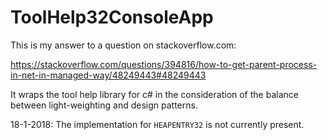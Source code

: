 # ToolHelp32ConsoleApp
This is my answer to a question on stackoverflow.com: 

https://stackoverflow.com/questions/394816/how-to-get-parent-process-in-net-in-managed-way/48249443#48249443

It wraps the tool help library for c# in the consideration of the balance between light-weighting and design patterns. 

18-1-2018: The implementation for `HEAPENTRY32` is not currently present. 
